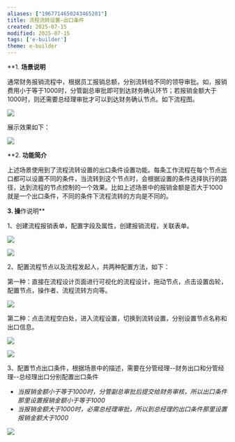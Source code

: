 ```yaml
---
aliases: ["1967714650243465281"]
title: 流程流转设置—出口条件
created: 2025-07-15
modified: 2025-07-15
tags: ['e-builder']
theme: e-builder
---
```


**1. **场景说明**

通常财务报销流程中，根据员工报销总额，分别流转给不同的领导审批。如，报销费用小于等于1000时，分管副总审批即可到达财务确认环节；若报销金额大于1000时，则还需要总经理审批才可以到达财务确认节点。如下流程图。

![](b792c9ca6036b9bc58d82d0c1efee0ab.jpg)

展示效果如下：

![](053c8dd7bbeac60914b683bc24d85c29.jpg)

**2. **功能简介**

上述场景使用到了流程流转设置的出口条件设置功能。每条工作流程在每个节点出口都可以设置不同的条件，当流转到这个节点时，会根据设置的条件选择执行的路径，达到流程的节点控制的一个效果。比如上述场景中的报销金额是否大于1000就是一个出口条件，不同的条件下流程流转的方向是不同的。

**3. 操**作说明**

1、创建流程报销表单，配置字段及属性，创建报销流程，关联表单。

![](d52cbadfae65f04d5e24c4c7da03c7ad.jpg)

![](641cc625ac157829cefabe49a2090e6e.jpg)

2、配置流程节点以及流程发起人，共两种配置方法，如下：

第一种：直接在流程设计页面进行可视化的流程设计，拖动节点，点击设置齿轮，配置节点，操作者、流程流转方向等。

![](07fa1feb4d3972c85e29ed66ccfac8c6.jpg)

第二种：点击流程空白处，进入流程设置，切换到流转设置，分别设置节点名称和出口信息。

![](7bc80d5f77c62eb7fa974efe8dc69d9f.jpg)

![](0ee8a3fd40fdc1204d34d8deaba5106c.jpg)

3、配置节点出口条件，根据场景中的描述，需要在分管经理--财务出口和分管经理--总经理出口分别配置出口条件

- *当报销金额小于等于1000时，分管副总审批后提交给财务审核，所以出口条件那里设置报销金额小于等于1000*
- *当报销金额大于1000时，必需总经理审批，所以到总经理的出口条件那里设置报销金额大于1000*

![](e87764eda0ac018ae3b5000f8e9051d5.jpg)